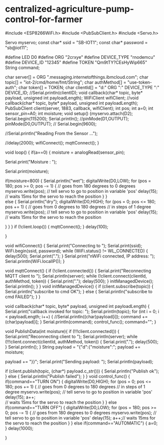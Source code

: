 # centralized-agriculture-pump-control-for-farmer
#include <ESP8266WiFi.h>
#include <PubSubClient.h>
#include <Servo.h>

Servo myservo; 
const char* ssid = "SB-IOT1";
const char* password = "sb@iot11";

#define LED D0
#define ORG "2crxye"
#define DEVICE_TYPE "rnodemcu"
#define DEVICE_ID "12345"
#define TOKEN "Qm9tTY?CEsHyWip665"
String command;

char server[] = ORG ".messaging.internetofthings.ibmcloud.com";
char topic[] = "iot-2/cmd/home/fmt/String";
char authMethod[] = "use-token-auth";
char token[] = TOKEN;
char clientId[] = "d:" ORG ":" DEVICE_TYPE ":" DEVICE_ID;
//Serial.println(clientID);
void callback(char* topic, byte* payload, unsigned int payloadLength);
WiFiClient wifiClient;
//void callback(char* topic, byte* payload, unsigned int payloadLength);
PubSubClient client(server, 1883, callback, wifiClient);
int pos;
int a=0;
int sensor_pin=A0;
int moisture;
void setup()
{myservo.attach(D2); 
   Serial.begin(115200);
  Serial.println();
  //pinMode(D1,OUTPUT);
   pinMode(D0,OUTPUT);
   // Serial.begin(9600);

   //Serial.println("Reading From the Sensor ...");

   //delay(2000);
    wifiConnect();
  mqttConnect();
}

void loop() {
  if(a==0)
  {
   moisture = analogRead(sensor_pin);


   Serial.print("Moisture : ");

   Serial.print(moisture);

  if(moisture<800)
  {
    Serial.println("wet");
   digitalWrite(D0,LOW);
  for (pos = 180; pos >= 0; pos -= 1) { // goes from 180 degrees to 0 degrees
    myservo.write(pos);              // tell servo to go to position in variable 'pos'
    delay(15);                    // waits 15ms for the servo to reach the position
  }
  }   
   else
   {
    Serial.println("dry");
    digitalWrite(D0,HIGH);
       for (pos = 0; pos <= 180; pos += 1) { // goes from 0 degrees to 180 degrees
    // in steps of 1 degree
    myservo.write(pos);              // tell servo to go to position in variable 'pos'
    delay(15);                   // waits 15ms for the servo to reach the position
  
   }
}
  }
  if (!client.loop()) {
    mqttConnect();
  }
delay(100);


}

void wifiConnect() {
  Serial.print("Connecting to "); Serial.print(ssid);
  WiFi.begin(ssid, password);
  while (WiFi.status() != WL_CONNECTED) {
    delay(500);
    Serial.print(".");
  }
  Serial.print("nWiFi connected, IP address: "); Serial.println(WiFi.localIP());
}

void mqttConnect() {
  if (!client.connected()) {
    Serial.print("Reconnecting MQTT client to "); Serial.println(server);
    while (!client.connect(clientId, authMethod, token)) {
      Serial.print(".");
      delay(500);
    }
    initManagedDevice();
    Serial.println();
  }
}
void initManagedDevice() {
  if (client.subscribe(topic)) {
    Serial.println("subscribe to cmd OK");
  } else {
    Serial.println("subscribe to cmd FAILED");
  }
}


void callback(char* topic, byte* payload, unsigned int payloadLength) {
  Serial.print("callback invoked for topic: "); Serial.println(topic);
  for (int i = 0; i < payloadLength; i++) {
    //Serial.println((char)payload[i]);
    command += (char)payload[i];
  }
Serial.println(command);
control_func();
command="";
  }
  

void PublishData(int moisture){
 if (!!!client.connected()) {
 Serial.print("Reconnecting client to ");
 Serial.println(server);
 while (!!!client.connect(clientId, authMethod, token)) {
 Serial.print(".");
 delay(500);
 }
 Serial.println();
 }
  String payload = "{\"d\":{\"moisture\":";
  payload += moisture;
 
  payload += "}}";
 Serial.print("Sending payload: ");
 Serial.println(payload);
  
 if (client.publish(topic, (char*) payload.c_str())) {
 Serial.println("Publish ok");
 } else {
 Serial.println("Publish failed");
 }
}
void control_func()
{
 if(command=="TURN ON")
  {
       digitalWrite(D0,HIGH);
       for (pos = 0; pos <= 180; pos += 1) { // goes from 0 degrees to 180 degrees
    // in steps of 1 degree
    myservo.write(pos);              // tell servo to go to position in variable 'pos'
    delay(15);
    a++;    
   // waits 15ms for the servo to reach the position
  }
  }
  else if(command=="TURN OFF")
  {
    digitalWrite(D0,LOW);
  for (pos = 180; pos >= 0; pos -= 1) { // goes from 180 degrees to 0 degrees
    myservo.write(pos);              // tell servo to go to position in variable 'pos'
    delay(15);
    a++;// waits 15ms for the servo to reach the position
  }
  }
  else if(command=="AUTOMATIC")
  {
    a=0;
  }
  delay(1000);
  
}  
